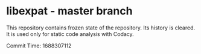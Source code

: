 # libexpat - master branch

This repository contains frozen state of the repository.
Its history is cleared. It is used only for static code
analysis with Codacy.

Commit Time: 1688307112